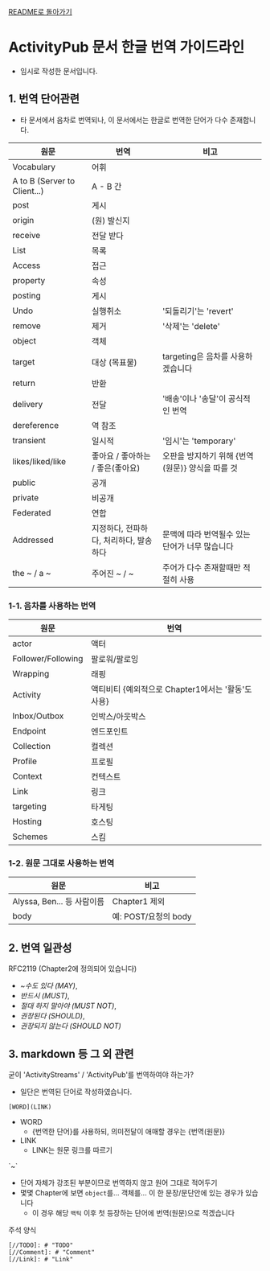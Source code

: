 [README로 돌아가기](README.md)

# ActivityPub 문서 한글 번역 가이드라인

* 임시로 작성한 문서입니다.

## 1. 번역 단어관련

* 타 문서에서 음차로 번역되나, 이 문서에서는 한글로 번역한 단어가 다수 존재합니다.

원문 | 번역 | 비고
-- | -- | --
Vocabulary | 어휘
A to B (Server to Client...) | A - B 간
post | 게시
origin | (원) 발신지
receive | 전달 받다
List | 목록
Access | 접근
property | 속성
posting | 게시
Undo | 실행취소 | '되돌리기'는 'revert'
remove | 제거 | '삭제'는 'delete'
object | 객체
target | 대상 (목표물) | targeting은 음차를 사용하겠습니다
return | 반환
delivery | 전달  | '배송'이나 '송달'이 공식적인 번역
dereference | 역 참조
transient | 일시적 | '임시'는 'temporary'
likes/liked/like | 좋아요 / 좋아하는 / 좋은(좋아요) | 오판을 방지하기 위해 {번역(원문)} 양식을 따를 것
public | 공개
private | 비공개
Federated | 연합
Addressed | 지정하다, 전파하다, 처리하다, 발송하다 | 문맥에 따라 번역될수 있는 단어가 너무 많습니다
the ~ / a ~ | 주어진 ~ / ~ | 주어가 다수 존재할때만 적절히 사용

### 1-1. 음차를 사용하는 번역

원문 | 번역
-- | --
actor | 액터 
Follower/Following | 팔로워/팔로잉
Wrapping | 래핑
Activity | 액티비티 {예외적으로 Chapter1에서는 '활동'도 사용}
Inbox/Outbox | 인박스/아웃박스
Endpoint | 엔드포인트
Collection | 컬렉션
Profile | 프로필
Context | 컨텍스트
Link | 링크
targeting | 타게팅
Hosting | 호스팅
Schemes | 스킴

### 1-2. 원문 그대로 사용하는 번역

원문 | 비고
-- | --
Alyssa, Ben... 등 사람이름 | Chapter1 제외
body | 예: POST/요청의 body


## 2. 번역 일관성

RFC2119 (Chapter2에 정의되어 있습니다)
* *~수도 있다 (MAY)*,
* *반드시 (MUST)*, 
* *절대 하지 말아야 (MUST NOT)*, 
* *권장된다 (SHOULD)*, 
* *권장되지 않는다 (SHOULD NOT)*

## 3. markdown 등 그 외 관련

굳이 'ActivityStreams' / 'ActivityPub'를 번역하여야 하는가?
- 일단은 번역된 단어로 작성하였습니다.

`[WORD](LINK)`
- WORD
  - {번역한 단어}를 사용하되, 의미전달이 애매할 경우는 {번역(원문)}
- LINK
  - LINK는 원문 링크를 따르기

\`~\` 
- 단어 자체가 강조된 부분이므로 번역하지 않고 원어 그대로 적어두기
- 몇몇 Chapter에 보면 `object`를... 객체를... 이 한 문장/문단안에 있는 경우가 있습니다
    - 이 경우 해당 `백틱` 이후 첫 등장하는 단어에 번역(원문)으로 적겠습니다

주석 양식
```
[//TODO]: # "TODO"
[//Comment]: # "Comment"
[//Link]: # "Link"
```
